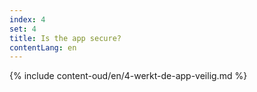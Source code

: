 ```yaml
---
index: 4
set: 4
title: Is the app secure?
contentLang: en
---
```

{% include content-oud/en/4-werkt-de-app-veilig.md %}
